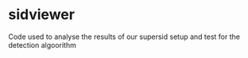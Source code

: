 # sidviewer
Code used to analyse the results of our supersid setup and test for the detection algoorithm